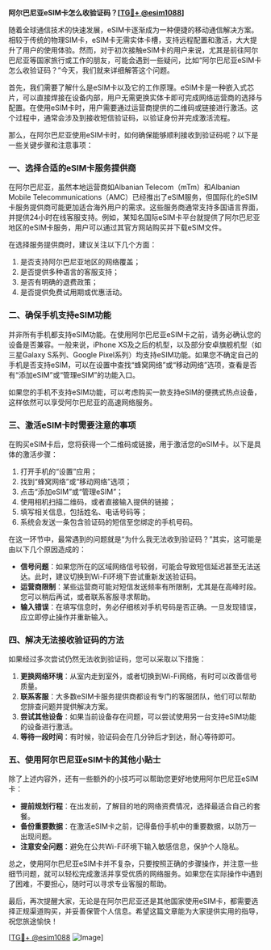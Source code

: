 **阿尔巴尼亚eSIM卡怎么收验证码？[[TG💪+ @esim1088](https://t.me/s/esim1088)]**

随着全球通信技术的快速发展，eSIM卡逐渐成为一种便捷的移动通信解决方案。相较于传统的物理SIM卡，eSIM卡无需实体卡槽，支持远程配置和激活，大大提升了用户的使用体验。然而，对于初次接触eSIM卡的用户来说，尤其是前往阿尔巴尼亚等国家旅行或工作的朋友，可能会遇到一些疑问，比如“阿尔巴尼亚eSIM卡怎么收验证码？”今天，我们就来详细解答这个问题。

首先，我们需要了解什么是eSIM卡以及它的工作原理。eSIM卡是一种嵌入式芯片，可以直接焊接在设备内部，用户无需更换实体卡即可完成网络运营商的选择与配置。在使用eSIM卡时，用户需要通过运营商提供的二维码或链接进行激活。这个过程中，通常会涉及到接收短信验证码，以验证身份并完成激活流程。

那么，在阿尔巴尼亚使用eSIM卡时，如何确保能够顺利接收到验证码呢？以下是一些关键步骤和注意事项：

### **一、选择合适的eSIM卡服务提供商**
在阿尔巴尼亚，虽然本地运营商如Albanian Telecom（mTm）和Albanian Mobile Telecommunications（AMC）已经推出了eSIM服务，但国际化的eSIM卡服务提供商可能更加适合海外用户的需求。这些服务商通常支持多国语言界面，并提供24小时在线客服支持。例如，某知名国际eSIM卡平台就提供了阿尔巴尼亚地区的eSIM卡服务，用户可以通过其官方网站购买并下载eSIM文件。

在选择服务提供商时，建议关注以下几个方面：
1. 是否支持阿尔巴尼亚地区的网络覆盖；
2. 是否提供多种语言的客服支持；
3. 是否有明确的退费政策；
4. 是否提供免费试用期或优惠活动。

### **二、确保手机支持eSIM功能**
并非所有手机都支持eSIM功能。在使用阿尔巴尼亚eSIM卡之前，请务必确认您的设备是否兼容。一般来说，iPhone XS及之后的机型，以及部分安卓旗舰机型（如三星Galaxy S系列、Google Pixel系列）均支持eSIM功能。如果您不确定自己的手机是否支持eSIM，可以在设置中查找“蜂窝网络”或“移动网络”选项，查看是否有“添加eSIM”或“管理eSIM”的功能入口。

如果您的手机不支持eSIM功能，可以考虑购买一款支持eSIM的便携式热点设备，这样依然可以享受阿尔巴尼亚的高速网络服务。

### **三、激活eSIM卡时需要注意的事项**
在购买eSIM卡后，您将获得一个二维码或链接，用于激活您的eSIM卡。以下是具体的激活步骤：
1. 打开手机的“设置”应用；
2. 找到“蜂窝网络”或“移动网络”选项；
3. 点击“添加eSIM”或“管理eSIM”；
4. 使用相机扫描二维码，或者直接输入提供的链接；
5. 填写相关信息，包括姓名、电话号码等；
6. 系统会发送一条包含验证码的短信至您绑定的手机号码。

在这一环节中，最常遇到的问题就是“为什么我无法收到验证码？”其实，这可能是由以下几个原因造成的：
- **信号问题**：如果您所在的区域网络信号较弱，可能会导致短信延迟甚至无法送达。此时，建议切换到Wi-Fi环境下尝试重新发送验证码。
- **运营商限制**：某些运营商可能对短信发送频率有所限制，尤其是在高峰时段。您可以稍后再试，或者联系客服寻求帮助。
- **输入错误**：在填写信息时，务必仔细核对手机号码是否正确。一旦发现错误，应立即停止操作并重新输入。

### **四、解决无法接收验证码的方法**
如果经过多次尝试仍然无法收到验证码，您可以采取以下措施：
1. **更换网络环境**：从室内走到室外，或者切换到Wi-Fi网络，有时可以改善信号质量。
2. **联系客服**：大多数eSIM卡服务提供商都设有专门的客服团队，他们可以帮助您排查问题并提供解决方案。
3. **尝试其他设备**：如果当前设备存在问题，可以尝试使用另一台支持eSIM功能的设备进行激活。
4. **等待一段时间**：有时候，验证码会在几分钟后才到达，耐心等待即可。

### **五、使用阿尔巴尼亚eSIM卡的其他小贴士**
除了上述内容外，还有一些额外的小技巧可以帮助您更好地使用阿尔巴尼亚eSIM卡：
- **提前规划行程**：在出发前，了解目的地的网络资费情况，选择最适合自己的套餐。
- **备份重要数据**：在激活eSIM卡之前，记得备份手机中的重要数据，以防万一出现问题。
- **注意安全问题**：避免在公共Wi-Fi环境下输入敏感信息，保护个人隐私。

总之，使用阿尔巴尼亚eSIM卡并不复杂，只要按照正确的步骤操作，并注意一些细节问题，就可以轻松完成激活并享受优质的网络服务。如果您在实际操作中遇到了困难，不要担心，随时可以寻求专业客服的帮助。

最后，再次提醒大家，无论是在阿尔巴尼亚还是其他国家使用eSIM卡，都需要选择正规渠道购买，并妥善保管个人信息。希望这篇文章能为大家提供实用的指导，祝您旅途愉快！

[[TG💪+ @esim1088](https://t.me/s/esim1088) ![Image](https://i.postimg.cc/4NQfJmqS/Snipaste-2025-05-13-00-14-12.png)]